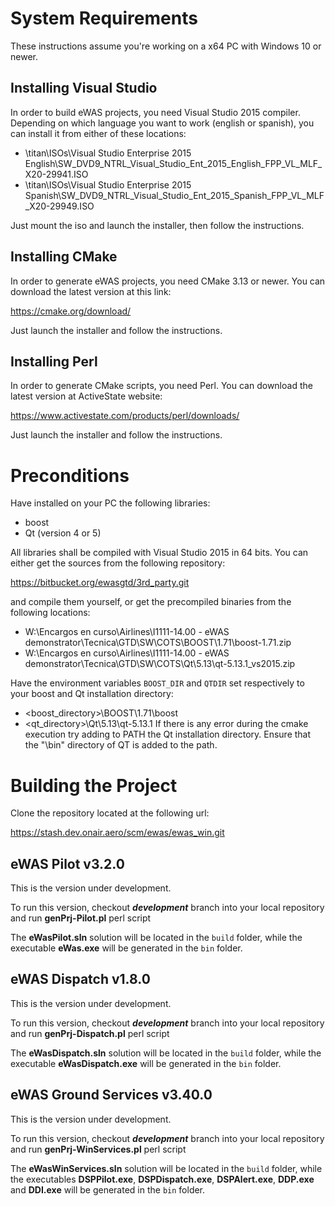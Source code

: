 System Requirements
===================

These instructions assume you're working on a x64 PC with Windows 10 or newer.

Installing Visual Studio
------------------------

In order to build eWAS projects, you need Visual Studio 2015 compiler. Depending on which language you want to work (english or spanish), you can install it from either of these locations:

- \\titan\ISOs\Visual Studio Enterprise 2015 English\SW_DVD9_NTRL_Visual_Studio_Ent_2015_English_FPP_VL_MLF_X20-29941.ISO
- \\titan\ISOs\Visual Studio Enterprise 2015 Spanish\SW_DVD9_NTRL_Visual_Studio_Ent_2015_Spanish_FPP_VL_MLF_X20-29949.ISO

Just mount the iso and launch the installer, then follow the instructions.

Installing CMake
----------------

In order to generate eWAS projects, you need CMake 3.13 or newer. You can download the latest version at this link:

https://cmake.org/download/

Just launch the installer and follow the instructions.

Installing Perl
---------------

In order to generate CMake scripts, you need Perl. You can download the latest version at ActiveState website:

https://www.activestate.com/products/perl/downloads/

Just launch the installer and follow the instructions.

Preconditions
=============

Have installed on your PC the following libraries:

- boost
- Qt (version 4 or 5)

All libraries shall be compiled with Visual Studio 2015 in 64 bits. You can either get the sources from the following repository:

https://bitbucket.org/ewasgtd/3rd_party.git

and compile them yourself, or get the precompiled binaries from the following locations:

- W:\Encargos en curso\Airlines\I1111-14.00 - eWAS demonstrator\Tecnica\GTD\SW\COTS\BOOST\1.71\boost-1.71.zip
- W:\Encargos en curso\Airlines\I1111-14.00 - eWAS demonstrator\Tecnica\GTD\SW\COTS\Qt\5.13\qt-5.13.1_vs2015.zip

Have the environment variables `BOOST_DIR` and `QTDIR` set respectively to your boost and Qt installation directory:
- <boost_directory>\BOOST\1.71\boost
- <qt_directory>\Qt\5.13\qt-5.13.1
If there is any error during the cmake execution try adding to PATH the Qt installation directory.
Ensure that the "\bin" directory of QT is added to the path.

Building the Project
====================

Clone the repository located at the following url:

https://stash.dev.onair.aero/scm/ewas/ewas_win.git

eWAS Pilot v3.2.0
-----------------

This is the version under development.

To run this version, checkout ***development*** branch into your local repository and run **genPrj-Pilot.pl** perl script

The **eWasPilot.sln** solution will be located in the `build` folder, while the executable **eWas.exe** will be generated in the `bin` folder.

eWAS Dispatch v1.8.0
--------------------

This is the version under development.

To run this version, checkout ***development*** branch into your local repository and run **genPrj-Dispatch.pl** perl script

The **eWasDispatch.sln** solution will be located in the `build` folder, while the executable **eWasDispatch.exe** will be generated in the `bin` folder.

eWAS Ground Services v3.40.0
----------------------------

This is the version under development.

To run this version, checkout ***development*** branch into your local repository and run **genPrj-WinServices.pl** perl script

The **eWasWinServices.sln** solution will be located in the `build` folder, while the executables **DSPPilot.exe**,
**DSPDispatch.exe**, **DSPAlert.exe**, **DDP.exe** and **DDI.exe** will be generated in the `bin` folder.
